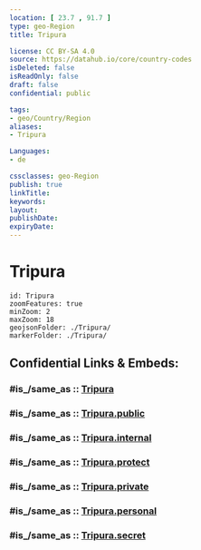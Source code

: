 ```yaml
---
location: [ 23.7 , 91.7 ] 
type: geo-Region
title: Tripura

license: CC BY-SA 4.0
source: https://datahub.io/core/country-codes
isDeleted: false
isReadOnly: false
draft: false
confidential: public

tags:
- geo/Country/Region
aliases:
- Tripura

Languages:
- de

cssclasses: geo-Region
publish: true
linkTitle: 
keywords: 
layout: 
publishDate: 
expiryDate: 
---
```


# Tripura

```leaflet
id: Tripura
zoomFeatures: true 
minZoom: 2 
maxZoom: 18
geojsonFolder: ./Tripura/
markerFolder: ./Tripura/
```


## Confidential Links & Embeds: 

### #is_/same_as :: [Tripura](/_Standards/Earth/Continent/Asia/Asia~South/India/States~India/Tripura.md) 

### #is_/same_as :: [Tripura.public](/_public/Earth/Continent/Asia/Asia~South/India/States~India/Tripura.public.md) 

### #is_/same_as :: [Tripura.internal](/_internal/Earth/Continent/Asia/Asia~South/India/States~India/Tripura.internal.md) 

### #is_/same_as :: [Tripura.protect](/_protect/Earth/Continent/Asia/Asia~South/India/States~India/Tripura.protect.md) 

### #is_/same_as :: [Tripura.private](/_private/Earth/Continent/Asia/Asia~South/India/States~India/Tripura.private.md) 

### #is_/same_as :: [Tripura.personal](/_personal/Earth/Continent/Asia/Asia~South/India/States~India/Tripura.personal.md) 

### #is_/same_as :: [Tripura.secret](/_secret/Earth/Continent/Asia/Asia~South/India/States~India/Tripura.secret.md)

